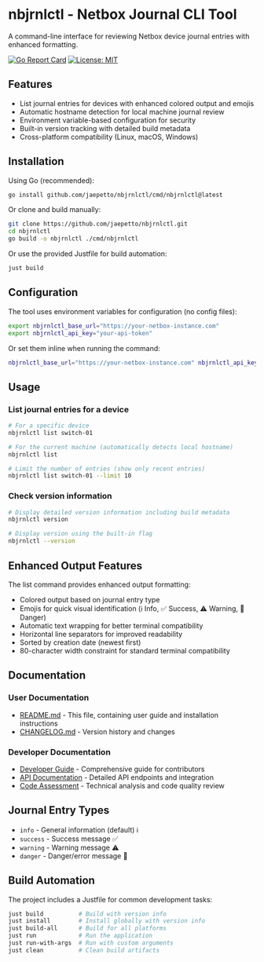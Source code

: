 # nbjrnlctl - Netbox Journal CLI Tool

A command-line interface for reviewing Netbox device journal entries with enhanced formatting.

[![Go Report Card](https://goreportcard.com/badge/github.com/jaepetto/nbjrnlctl)](https://goreportcard.com/report/github.com/jaepetto/nbjrnlctl)
[![License: MIT](https://img.shields.io/badge/License-MIT-yellow.svg)](https://opensource.org/licenses/MIT)

## Features

- List journal entries for devices with enhanced colored output and emojis
- Automatic hostname detection for local machine journal review
- Environment variable-based configuration for security
- Built-in version tracking with detailed build metadata
- Cross-platform compatibility (Linux, macOS, Windows)

## Installation

Using Go (recommended):
```bash
go install github.com/jaepetto/nbjrnlctl/cmd/nbjrnlctl@latest
```

Or clone and build manually:
```bash
git clone https://github.com/jaepetto/nbjrnlctl.git
cd nbjrnlctl
go build -o nbjrnlctl ./cmd/nbjrnlctl
```

Or use the provided Justfile for build automation:
```bash
just build
```

## Configuration

The tool uses environment variables for configuration (no config files):

```bash
export nbjrnlctl_base_url="https://your-netbox-instance.com"
export nbjrnlctl_api_key="your-api-token"
```

Or set them inline when running the command:

```bash
nbjrnlctl_base_url="https://your-netbox-instance.com" nbjrnlctl_api_key="your-api-token" nbjrnlctl list
```

## Usage

### List journal entries for a device

```bash
# For a specific device
nbjrnlctl list switch-01

# For the current machine (automatically detects local hostname)
nbjrnlctl list

# Limit the number of entries (show only recent entries)
nbjrnlctl list switch-01 --limit 10
```

### Check version information

```bash
# Display detailed version information including build metadata
nbjrnlctl version

# Display version using the built-in flag
nbjrnlctl --version
```

## Enhanced Output Features

The list command provides enhanced output formatting:
- Colored output based on journal entry type
- Emojis for quick visual identification (ℹ️ Info, ✅ Success, ⚠️ Warning, 🚨 Danger)
- Automatic text wrapping for better terminal compatibility
- Horizontal line separators for improved readability
- Sorted by creation date (newest first)
- 80-character width constraint for standard terminal compatibility

## Documentation

### User Documentation
- [README.md](README.md) - This file, containing user guide and installation instructions
- [CHANGELOG.md](CHANGELOG.md) - Version history and changes

### Developer Documentation
- [Developer Guide](docs/developer-guide.md) - Comprehensive guide for contributors
- [API Documentation](docs/api-documentation.md) - Detailed API endpoints and integration
- [Code Assessment](docs/code-assessment.md) - Technical analysis and code quality review

## Journal Entry Types

- `info` - General information (default) ℹ️
- `success` - Success message ✅
- `warning` - Warning message ⚠️
- `danger` - Danger/error message 🚨

## Build Automation

The project includes a Justfile for common development tasks:
```bash
just build          # Build with version info
just install        # Install globally with version info
just build-all      # Build for all platforms
just run            # Run the application
just run-with-args  # Run with custom arguments
just clean          # Clean build artifacts
```
